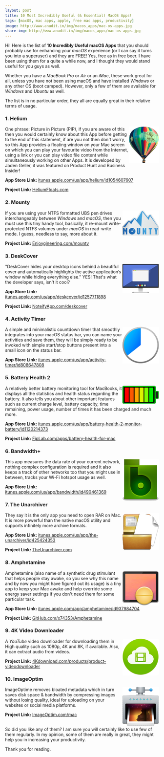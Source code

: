 ```yaml
---
layout: post
title: 10 Most Incredibly Useful (& Essential) MacOS Apps!
tags: [macOS, mac apps, apple, free mac apps, productivity]
image: http://www.anudit.in/img/macos_apps/mac-os-apps.jpg
share-img: http://www.anudit.in/img/macos_apps/mac-os-apps.jpg
---
```


Hi! Here is the list of __10 Incredibly Useful macOS Apps__ that you should probably use for enhancing your _macOS_ experience (or I can say it turns you into a superuser) and they are FREE! Yes, free as in free beer. I have been using them for a quite a while now, and I thought they would stand useful for you guys as well.<br>

Whether you have a _MacBook Pro_ or _Air_ or an _iMac_, these work great for all, unless you have not been using macOS and have installed _Windows_ or any other OS (boot camped). However, only a few of them are available for _Windows_ and _Ubuntu_ as well.<br>


The list is in no particular order, they all are equally great in their relative terms of usage.


<h3>1. Helium</h3>

<img src="/img/macos_apps/helium.jpg" height="120" width="98" align="right">

One phrase: Picture in Picture (PIP), if you are aware of this then you would certainly know about this App before getting to the end of this statement, if are you not then don't worry, so this App provides a floating window on your Mac screen on which you can play your favourite video from the Internet, using a link or you can play video file content while simultaneously working on other Apps. It is developed by Jaden Geller, it was featured on Product Hunt and Business Insider!

__App Store Link:__ [itunes.apple.com/us/app/helium/id1054607607](https://itunes.apple.com/us/app/helium/id1054607607)

__Project Link:__ [HeliumFloats.com](http://heliumfloats.com/)


<h3>2. Mounty</h3>

<img src="/img/macos_apps/mounty.jpg" height="82" width="120" align="right">

If you are using your NTFS formatted UBS pen drives interchangeably between _Windows_ and _macOS_, then you must use this tiny handy tool, basically, it re-mount write-protected NTFS volumes under _macOS_ in read-write mode. I guess, needless to say, more about it.

__Project Link:__ [Enjoygineering.com/mounty](http://enjoygineering.com/mounty/)

<h3>3. DeskCover</h3>

<img src="/img/macos_apps/deskcover.jpg" height="95" width="120" align="right">

"DeskCover hides your desktop icons behind a beautiful cover and automatically highlights the active application’s window while hiding everything else." YES! That's what the developer says, isn't it cool?

__App Store Link:__ [itunes.apple.com/us/app/deskcover/id1257711898](https://itunes.apple.com/us/app/deskcover/id1257711898)

__Project Link:__ [NoteifyApp.com/deskcover](http://www.noteifyapp.com/deskcover/)


<h3>4. Activity Timer</h3>

<img src="/img/macos_apps/activitytimer.jpg" height="120" width="120" align="right">

A simple and minimalistic countdown timer that smoothly integrates into your macOS status bar, you can name your activities and save them, they will be simply ready to be invoked with simple start/stop buttons present into a small icon on the status bar.

__App Store Link:__ [itunes.apple.com/us/app/activity-timer/id808647808](https://itunes.apple.com/us/app/activity-timer/id808647808)


<h3>5. Battery Health 2</h3>

<img src="/img/macos_apps/batteryhealth2.jpg" height="59" width="120" align="right">

A relatively better battery monitoring tool for MacBooks, it displays all the statistics and health status regarding the battery. It also tells you about other important features such as current charge level, battery capacity, time remaining, power usage, number of times it has been charged and much more.

__App Store Link:__ [itunes.apple.com/us/app/battery-health-2-monitor-battery/id1120214373](https://itunes.apple.com/us/app/battery-health-2-monitor-battery/id1120214373)

__Project Link:__ [FipLab.com/apps/battery-health-for-mac](https://fiplab.com/apps/battery-health-for-mac)


<h3>6. Bandwidth+</h3>

<img src="/img/macos_apps/bandwidth.jpg" height="137" width="120" align="right">

This app measures the data rate of your current network, nothing complex configuration is required and it also keeps a track of other networks too that you might use in between, tracks your Wi-Fi hotspot usage as well.

__App Store Link:__ [itunes.apple.com/us/app/bandwidth/id490461369](https://itunes.apple.com/us/app/bandwidth/id490461369)


<h3>7. The Unarchiver</h3>

<img src="/img/macos_apps/unarchiver.jpg" height="122" width="120" align="right">

They say it is the only app you need to open RAR on Mac. It is more powerful than the native macOS utility and supports infinitely more archive formats.

__App Store Link:__ [itunes.apple.com/us/app/the-unarchiver/id425424353](https://itunes.apple.com/us/app/the-unarchiver/id425424353)

__Project Link:__ [TheUnarchiver.com](https://theunarchiver.com/)


<h3>8. Amphetamine</h3>

<img src="/img/macos_apps/amphetamine.jpg" height="114" width="120" align="right">


Amphetamine (also name of a synthetic drug stimulant that helps people stay awake, so you see why this name and by now you might have figured out its usage) is a tiny app to keep your Mac awake and help override some energy saver settings if you don't need them for some particular task.

__App Store Link:__ [itunes.apple.com/app/amphetamine/id937984704](https://itunes.apple.com/app/amphetamine/id937984704)

__Project Link:__ [GitHub.com/x74353/Amphetamine](https://github.com/x74353/Amphetamine)


<h3>9. 4K Video Downloader</h3>

<img src="/img/macos_apps/4k_downloader.jpg" height="120" width="120" align="right">

A _YouTube_ video downloader for downloading them in High quality such as 1080p, 4K and 8K, if available. Also, it can extract audio from videos.

__Project Link:__ [4Kdownload.com/products/product-videodownloader](https://www.4kdownload.com/products/product-videodownloader)


<h3>10. ImageOptim</h3>

<img src="/img/macos_apps/imageoptim.jpg" height="127" width="120" align="right">

ImageOptime removes bloated metadata which in turn saves disk space & bandwidth by compressing images without losing quality, ideal for uploading on your websites or social media platforms.

__Project Link:__ [ImageOptim.com/mac](https://imageoptim.com/mac)<br><br>

So did you like any of them? I am sure you will certainly like to use few of them regularly. In my opinion, some of them are really in great, they might help you in increasing your productivity.

Thank you for reading.